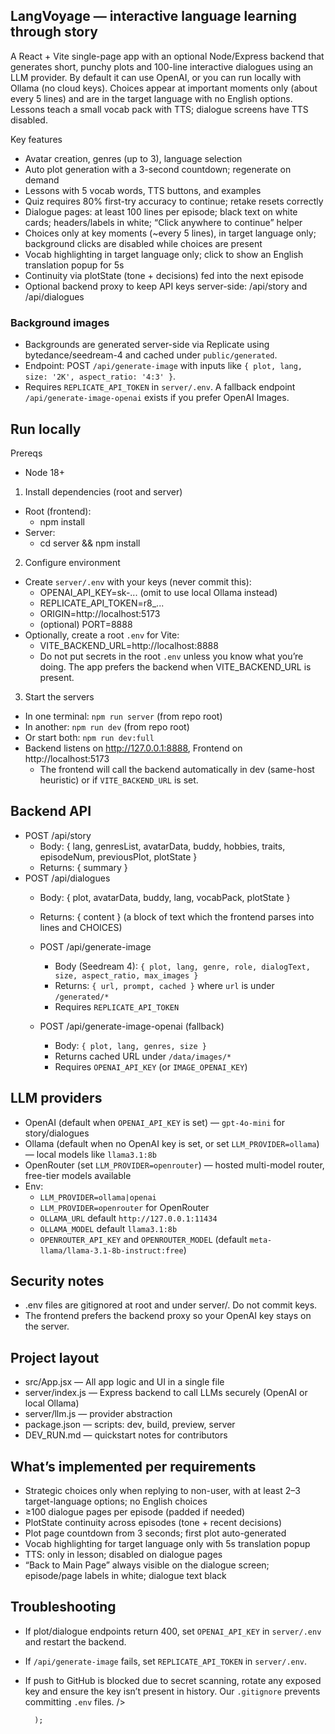 ## LangVoyage — interactive language learning through story

A React + Vite single-page app with an optional Node/Express backend that generates short, punchy plots and 100-line interactive dialogues using an LLM provider. By default it can use OpenAI, or you can run locally with Ollama (no cloud keys). Choices appear at important moments only (about every 5 lines) and are in the target language with no English options. Lessons teach a small vocab pack with TTS; dialogue screens have TTS disabled.

Key features
- Avatar creation, genres (up to 3), language selection
- Auto plot generation with a 3-second countdown; regenerate on demand
- Lessons with 5 vocab words, TTS buttons, and examples
- Quiz requires 80% first-try accuracy to continue; retake resets correctly
- Dialogue pages: at least 100 lines per episode; black text on white cards; headers/labels in white; “Click anywhere to continue” helper
- Choices only at key moments (~every 5 lines), in target language only; background clicks are disabled while choices are present
- Vocab highlighting in target language only; click to show an English translation popup for 5s
- Continuity via plotState (tone + decisions) fed into the next episode
- Optional backend proxy to keep API keys server-side: /api/story and /api/dialogues

### Background images
- Backgrounds are generated server-side via Replicate using bytedance/seedream-4 and cached under `public/generated`.
- Endpoint: POST `/api/generate-image` with inputs like `{ plot, lang, size: '2K', aspect_ratio: '4:3' }`.
- Requires `REPLICATE_API_TOKEN` in `server/.env`. A fallback endpoint `/api/generate-image-openai` exists if you prefer OpenAI Images.

## Run locally

Prereqs
- Node 18+

1) Install dependencies (root and server)
- Root (frontend):
  - npm install
- Server:
  - cd server && npm install

2) Configure environment
- Create `server/.env` with your keys (never commit this):
  - OPENAI_API_KEY=sk-... (omit to use local Ollama instead)
  - REPLICATE_API_TOKEN=r8_...
  - ORIGIN=http://localhost:5173
  - (optional) PORT=8888
- Optionally, create a root `.env` for Vite:
  - VITE_BACKEND_URL=http://localhost:8888
  - Do not put secrets in the root `.env` unless you know what you’re doing. The app prefers the backend when VITE_BACKEND_URL is present.

3) Start the servers
- In one terminal: `npm run server` (from repo root)
- In another: `npm run dev` (from repo root)
- Or start both: `npm run dev:full`
- Backend listens on http://127.0.0.1:8888, Frontend on http://localhost:5173
  - The frontend will call the backend automatically in dev (same-host heuristic) or if `VITE_BACKEND_URL` is set.

## Backend API
- POST /api/story
  - Body: { lang, genresList, avatarData, buddy, hobbies, traits, episodeNum, previousPlot, plotState }
  - Returns: { summary }
- POST /api/dialogues
  - Body: { plot, avatarData, buddy, lang, vocabPack, plotState }
  - Returns: { content } (a block of text which the frontend parses into lines and CHOICES)

  - POST /api/generate-image
    - Body (Seedream 4): `{ plot, lang, genre, role, dialogText, size, aspect_ratio, max_images }`
    - Returns: `{ url, prompt, cached }` where `url` is under `/generated/*`
    - Requires `REPLICATE_API_TOKEN`

  - POST /api/generate-image-openai (fallback)
    - Body: `{ plot, lang, genres, size }`
    - Returns cached URL under `/data/images/*`
    - Requires `OPENAI_API_KEY` (or `IMAGE_OPENAI_KEY`)

## LLM providers
- OpenAI (default when `OPENAI_API_KEY` is set) — `gpt-4o-mini` for story/dialogues
- Ollama (default when no OpenAI key is set, or set `LLM_PROVIDER=ollama`) — local models like `llama3.1:8b`
- OpenRouter (set `LLM_PROVIDER=openrouter`) — hosted multi-model router, free-tier models available
- Env:
  - `LLM_PROVIDER=ollama|openai`
  - `LLM_PROVIDER=openrouter` for OpenRouter
  - `OLLAMA_URL` default `http://127.0.0.1:11434`
  - `OLLAMA_MODEL` default `llama3.1:8b`
  - `OPENROUTER_API_KEY` and `OPENROUTER_MODEL` (default `meta-llama/llama-3.1-8b-instruct:free`)

## Security notes
- .env files are gitignored at root and under server/. Do not commit keys.
- The frontend prefers the backend proxy so your OpenAI key stays on the server.

## Project layout
- src/App.jsx — All app logic and UI in a single file
- server/index.js — Express backend to call LLMs securely (OpenAI or local Ollama)
- server/llm.js — provider abstraction
- package.json — scripts: dev, build, preview, server
- DEV_RUN.md — quickstart notes for contributors

## What’s implemented per requirements
- Strategic choices only when replying to non-user, with at least 2–3 target-language options; no English choices
- ≥100 dialogue pages per episode (padded if needed)
- PlotState continuity across episodes (tone + recent decisions)
- Plot page countdown from 3 seconds; first plot auto-generated
- Vocab highlighting for target language only with 5s translation popup
- TTS: only in lesson; disabled on dialogue pages
- “Back to Main Page” always visible on the dialogue screen; episode/page labels in white; dialogue text black

## Troubleshooting
- If plot/dialogue endpoints return 400, set `OPENAI_API_KEY` in `server/.env` and restart the backend.
- If `/api/generate-image` fails, set `REPLICATE_API_TOKEN` in `server/.env`.
- If push to GitHub is blocked due to secret scanning, rotate any exposed key and ensure the key isn’t present in history. Our `.gitignore` prevents committing `.env` files.
          />

        );

